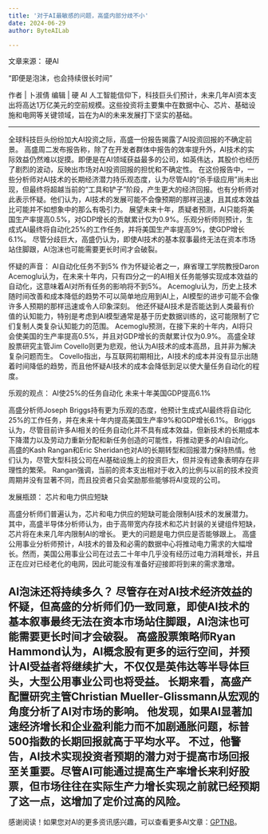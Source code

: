 ```yaml
---
title: '对于AI最敏感的问题，高盛内部分歧不小'
date: 2024-06-29
author: ByteAILab

---
```


文章来源： 硬AI

“即便是泡沫，也会持续很长时间”

作者 | 卜淑倩
编辑 | 硬 AI
人工智能信仰下，科技巨头们预计，未来几年AI资本支出将高达1万亿美元的空前规模。这些投资将主要集中在数据中心、芯片、基础设施和电网等关键领域，旨在为AI的未来发展打下坚实的基础。

---

全球科技巨头纷纷加大AI投资之际，高盛一份报告揭露了AI投资回报的不确定前景。
高盛周二发布报告称，除了在开发者群体中报告的效率提升外，AI技术的实际效益仍然难以捉摸。即便是在AI领域获益最多的公司，如英伟达，其股价也经历了剧烈的波动，反映出市场对AI投资回报的担忧和不确定性。
在这份报告中，一些分析师对AI技术的长期经济潜力持乐观态度，认为尽管AI的“杀手级应用”尚未出现，但最终将超越当前的“工具和铲子”阶段，产生更大的经济回报。也有分析师对此表示怀疑。他们认为，AI技术的发展可能不会像预期的那样迅速，且其成本效益比可能并不如想象中的那么有吸引力。
展望未来十年，质疑者预测，AI只能将美国生产率提高0.5%，对GDP增长的贡献累计仅为0.9%。乐观分析师则预计，生成式AI最终将自动化25%的工作任务，并将美国生产率提高9%，使GDP增长6.1%。
尽管分歧巨大，高盛仍认为，即使AI技术的基本叙事最终无法在资本市场站住脚跟，AI泡沫也可能需要更长时间才会破裂。

怀疑的声音：
AI自动化任务不到5%
作为怀疑论者之一，麻省理工学院教授Daron Acemoglu认为，在未来十年内，只有四分之一的AI相关任务能够实现成本效益的自动化，这意味着AI对所有任务的影响将不到5%。
Acemoglu认为，历史上技术随时间改善和成本降低的趋势不可以简单地应用到AI上，AI模型的进步可能不会像许多人预期的那样迅速或令人印象深刻。
他还怀疑AI技术是否能达到人类最有价值的认知能力，特别是考虑到AI模型通常是基于历史数据训练的，这可能限制了它们复制人类复杂认知能力的范围。
Acemoglu预测，在接下来的十年内，AI将只会使美国的生产率提高0.5%，并且对GDP增长的贡献累计仅为0.9%。
高盛全球股票研究主管Jim Covello则更为悲观，他认为AI技术的成本高昂，且并非为解决复杂问题而生。
Covello指出，与互联网初期相比，AI技术的成本并没有显示出随着时间降低的趋势，而且他怀疑AI技术的成本会降低到足以使大量任务自动化的程度。

乐观的观点：
AI使25%的任务自动化
未来十年美国GDP提高6.1%

高盛分析师Joseph Briggs持有更为乐观的态度，他预计生成式AI最终将自动化25%的工作任务，并在未来十年内提高美国生产率9%和GDP增长6.1%。
Briggs认为，尽管目前许多AI相关的任务自动化并不具有成本效益，但新技术的长期成本下降潜力以及劳动力重新分配和新任务创造的可能性，将推动更多的AI自动化。
高盛的Kash Rangan和Eric Sheridan也对AI的长期转型和回报潜力保持热情。他们认为，尽管大型科技公司在AI基础设施上的投资巨大，但并没有迹象表明存在非理性的繁荣。
Rangan强调，当前的资本支出相对于收入的比例与以前的技术投资周期并没有显著不同，而且投资者只会奖励那些能够将AI变现的公司。

发展瓶颈：
芯片和电力供应短缺

高盛分析师们普遍认为，芯片和电力供应的短缺可能会限制AI技术的发展潜力。
其中，高盛半导体分析师认为，由于高带宽内存技术和芯片封装的关键组件短缺，芯片将在未来几年内限制AI的增长。
更大的问题是电力供应是否能够跟上。
高盛公用事业分析师预计，AI技术的普及和必需的数据中心将推动电力需求的大幅增长。然而，美国公用事业公司在过去二十年中几乎没有经历过电力消耗增长，并且正在应对已经老化的电网，因此可能没有准备好迎接即将到来的需求激增。

AI泡沫还将持续多久？
尽管存在对AI技术经济效益的怀疑，但高盛的分析师们仍一致同意，即使AI技术的基本叙事最终无法在资本市场站住脚跟，AI泡沫也可能需要更长时间才会破裂。
高盛股票策略师Ryan Hammond认为，AI概念股有更多的运行空间，并预计AI受益者将继续扩大，不仅仅是英伟达等半导体巨头，大型公用事业公司也将受益。
长期来看，高盛产配置研究主管Christian Mueller-Glissmann从宏观的角度分析了AI对市场的影响。
他发现，如果AI显著加速经济增长和企业盈利能力而不加剧通胀问题，标普500指数的长期回报就高于平均水平。
不过，他警告，AI技术实现投资者预期的潜力对于提高市场回报至关重要。尽管AI可能通过提高生产率增长来利好股票，但市场往往在实际生产力增长实现之前就已经预期了这一点，这增加了定价过高的风险。
---
感谢阅读！如果您对AI的更多资讯感兴趣，可以查看更多AI文章：[GPTNB](https://gptnb.com)。